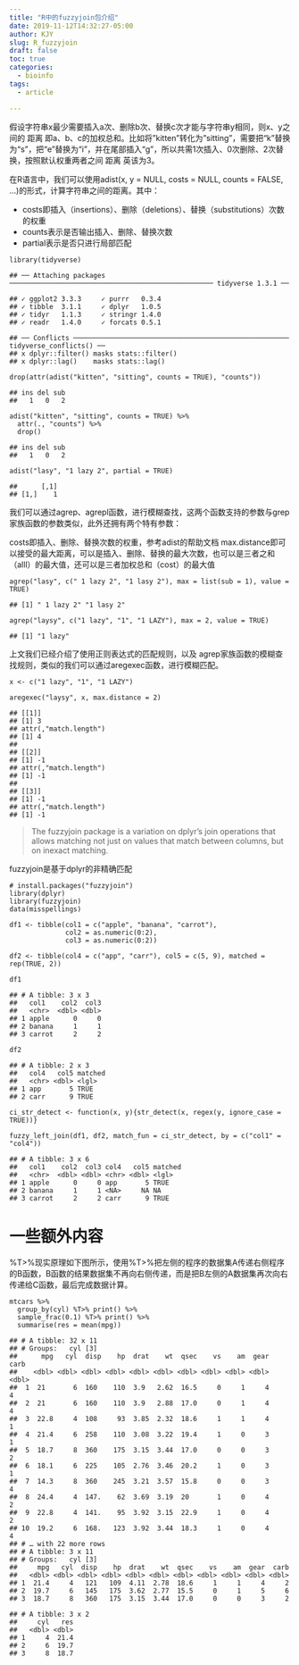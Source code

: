 ```yaml
---
title: "R中的fuzzyjoin包介绍"
date: 2019-11-12T14:32:27-05:00
author: KJY
slug: R_fuzzyjoin
draft: false
toc: true
categories:
  - bioinfo
tags:
  - article

---
```


假设字符串x最少需要插入a次、删除b次、替换c次才能与字符串y相同，则x、y之间的
距离
即a、b、c的加权总和。比如将”kitten”转化为”sitting”，需要把“k”替换为“s”，把“e”替换为“i”，并在尾部插入“g”，所以共需1次插入、0次删除、2次替换，按照默认权重两者之间
距离 英该为3。

在R语言中，我们可以使用adist(x, y = NULL, costs = NULL, counts = FALSE,
…)的形式，计算字符串之间的距离。其中：

-   costs即插入（insertions）、删除（deletions）、替换（substitutions）次数的权重
-   counts表示是否输出插入、删除、替换次数
-   partial表示是否只进行局部匹配

<!-- -->

    library(tidyverse)
    
    ## ── Attaching packages ─────────────────────────────────────────────────── tidyverse 1.3.1 ──
    
    ## ✓ ggplot2 3.3.3     ✓ purrr   0.3.4
    ## ✓ tibble  3.1.1     ✓ dplyr   1.0.5
    ## ✓ tidyr   1.1.3     ✓ stringr 1.4.0
    ## ✓ readr   1.4.0     ✓ forcats 0.5.1
    
    ## ── Conflicts ────────────────────────────────────────────────────── tidyverse_conflicts() ──
    ## x dplyr::filter() masks stats::filter()
    ## x dplyr::lag()    masks stats::lag()
    
    drop(attr(adist("kitten", "sitting", counts = TRUE), "counts"))
    
    ## ins del sub 
    ##   1   0   2
    
    adist("kitten", "sitting", counts = TRUE) %>%
      attr(., "counts") %>%
      drop()
    
    ## ins del sub 
    ##   1   0   2
    
    adist("lasy", "1 lazy 2", partial = TRUE)
    
    ##      [,1]
    ## [1,]    1

我们可以通过agrep、agrepl函数，进行模糊查找，这两个函数支持的参数与grep家族函数的参数类似，此外还拥有两个特有参数：

costs即插入、删除、替换次数的权重，参考adist的帮助文档
max.distance即可以接受的最大距离，可以是插入、删除、替换的最大次数，也可以是三者之和（alll）的最大值，还可以是三者加权总和（cost）的最大值

    agrep("lasy", c(" 1 lazy 2", "1 lasy 2"), max = list(sub = 1), value = TRUE)
    
    ## [1] " 1 lazy 2" "1 lasy 2"
    
    agrep("laysy", c("1 lazy", "1", "1 LAZY"), max = 2, value = TRUE)
    
    ## [1] "1 lazy"

上文我们已经介绍了使用正则表达式的匹配规则，以及
agrep家族函数的模糊查找规则，类似的我们可以通过aregexec函数，进行模糊匹配。

    x <- c("1 lazy", "1", "1 LAZY")
    
    aregexec("laysy", x, max.distance = 2)
    
    ## [[1]]
    ## [1] 3
    ## attr(,"match.length")
    ## [1] 4
    ## 
    ## [[2]]
    ## [1] -1
    ## attr(,"match.length")
    ## [1] -1
    ## 
    ## [[3]]
    ## [1] -1
    ## attr(,"match.length")
    ## [1] -1

> The fuzzyjoin package is a variation on dplyr’s join operations that
> allows matching not just on values that match between columns, but on
> inexact matching.

fuzzyjoin是基于dplyr的非精确匹配

    # install.packages("fuzzyjoin")
    library(dplyr)
    library(fuzzyjoin)
    data(misspellings)
    
    df1 <- tibble(col1 = c("apple", "banana", "carrot"),
                  col2 = as.numeric(0:2),
                  col3 = as.numeric(0:2))
    
    df2 <- tibble(col4 = c("app", "carr"), col5 = c(5, 9), matched = rep(TRUE, 2))
    
    df1
    
    ## # A tibble: 3 x 3
    ##   col1    col2  col3
    ##   <chr>  <dbl> <dbl>
    ## 1 apple      0     0
    ## 2 banana     1     1
    ## 3 carrot     2     2
    
    df2
    
    ## # A tibble: 2 x 3
    ##   col4   col5 matched
    ##   <chr> <dbl> <lgl>  
    ## 1 app       5 TRUE   
    ## 2 carr      9 TRUE
    
    ci_str_detect <- function(x, y){str_detect(x, regex(y, ignore_case = TRUE))}
    
    fuzzy_left_join(df1, df2, match_fun = ci_str_detect, by = c("col1" = "col4"))
    
    ## # A tibble: 3 x 6
    ##   col1    col2  col3 col4   col5 matched
    ##   <chr>  <dbl> <dbl> <chr> <dbl> <lgl>  
    ## 1 apple      0     0 app       5 TRUE   
    ## 2 banana     1     1 <NA>     NA NA     
    ## 3 carrot     2     2 carr      9 TRUE

# 一些额外内容

%T&gt;%现实原理如下图所示，使用%T&gt;%把左侧的程序的数据集A传递右侧程序的B函数，B函数的结果数据集不再向右侧传递，而是把B左侧的A数据集再次向右传递给C函数，最后完成数据计算。

    mtcars %>%
      group_by(cyl) %T>% print() %>%
      sample_frac(0.1) %T>% print() %>%
      summarise(res = mean(mpg))
    
    ## # A tibble: 32 x 11
    ## # Groups:   cyl [3]
    ##      mpg   cyl  disp    hp  drat    wt  qsec    vs    am  gear  carb
    ##    <dbl> <dbl> <dbl> <dbl> <dbl> <dbl> <dbl> <dbl> <dbl> <dbl> <dbl>
    ##  1  21       6  160    110  3.9   2.62  16.5     0     1     4     4
    ##  2  21       6  160    110  3.9   2.88  17.0     0     1     4     4
    ##  3  22.8     4  108     93  3.85  2.32  18.6     1     1     4     1
    ##  4  21.4     6  258    110  3.08  3.22  19.4     1     0     3     1
    ##  5  18.7     8  360    175  3.15  3.44  17.0     0     0     3     2
    ##  6  18.1     6  225    105  2.76  3.46  20.2     1     0     3     1
    ##  7  14.3     8  360    245  3.21  3.57  15.8     0     0     3     4
    ##  8  24.4     4  147.    62  3.69  3.19  20       1     0     4     2
    ##  9  22.8     4  141.    95  3.92  3.15  22.9     1     0     4     2
    ## 10  19.2     6  168.   123  3.92  3.44  18.3     1     0     4     4
    ## # … with 22 more rows
    ## # A tibble: 3 x 11
    ## # Groups:   cyl [3]
    ##     mpg   cyl  disp    hp  drat    wt  qsec    vs    am  gear  carb
    ##   <dbl> <dbl> <dbl> <dbl> <dbl> <dbl> <dbl> <dbl> <dbl> <dbl> <dbl>
    ## 1  21.4     4   121   109  4.11  2.78  18.6     1     1     4     2
    ## 2  19.7     6   145   175  3.62  2.77  15.5     0     1     5     6
    ## 3  18.7     8   360   175  3.15  3.44  17.0     0     0     3     2
    
    ## # A tibble: 3 x 2
    ##     cyl   res
    ##   <dbl> <dbl>
    ## 1     4  21.4
    ## 2     6  19.7
    ## 3     8  18.7
